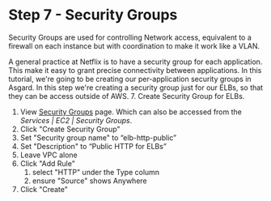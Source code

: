 # Step 7 - Security Groups

Security Groups are used for controlling Network access, equivalent to a firewall on each instance but with coordination to make it work like a VLAN.

A general practice at Netflix is to have a security group for each application. This make it easy to grant precise connectivity between applications.
In this tutorial, we're going to be creating our per-application security groups in Asgard. In this step we're creating a security group just for our ELBs, so that they can be access outside of AWS.
7. Create Security Group for ELBs.

1. View <a href="https://console.aws.amazon.com/ec2/v2/home?region=us-west-2#SecurityGroups:" target="_blank">Security Groups</a> page.  Which can also be accessed from the _Services | EC2 | Security Groups_.
2. Click "Create Security Group"
3. Set "Security group name" to “elb-http-public”
4. Set "Description" to “Public HTTP for ELBs”
5. Leave VPC alone
6. Click "Add Rule"
    1. select "HTTP" under the Type column
    2. ensure "Source" shows Anywhere
7. Click "Create"
